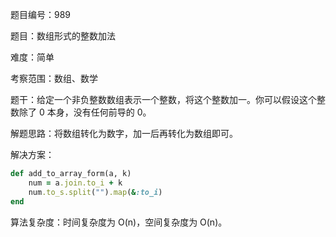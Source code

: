 题目编号：989

题目：数组形式的整数加法

难度：简单

考察范围：数组、数学

题干：给定一个非负整数数组表示一个整数，将这个整数加一。你可以假设这个整数除了 0 本身，没有任何前导的 0。

解题思路：将数组转化为数字，加一后再转化为数组即可。

解决方案：

```ruby
def add_to_array_form(a, k)
    num = a.join.to_i + k
    num.to_s.split("").map(&:to_i)
end
```

算法复杂度：时间复杂度为 O(n)，空间复杂度为 O(n)。